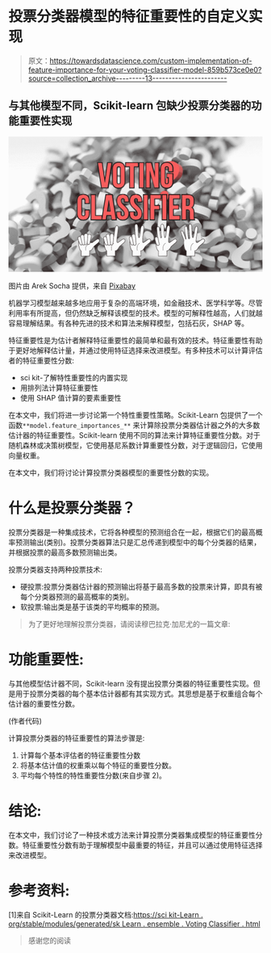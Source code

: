 # 投票分类器模型的特征重要性的自定义实现

> 原文：<https://towardsdatascience.com/custom-implementation-of-feature-importance-for-your-voting-classifier-model-859b573ce0e0?source=collection_archive---------13----------------------->

## 与其他模型不同，Scikit-learn 包缺少投票分类器的功能重要性实现

![](img/52ccdba90a62c5ed163e27deeb5a68e9.png)

图片由 Arek Socha 提供，来自 [Pixabay](https://pixabay.com/?utm_source=link-attribution&amp;utm_medium=referral&amp;utm_campaign=image&amp;utm_content=1495858)

机器学习模型越来越多地应用于复杂的高端环境，如金融技术、医学科学等。尽管利用率有所提高，但仍然缺乏解释该模型的技术。模型的可解释性越高，人们就越容易理解结果。有各种先进的技术和算法来解释模型，包括石灰，SHAP 等。

特征重要性是为估计者解释特征重要性的最简单和最有效的技术。特征重要性有助于更好地解释估计量，并通过使用特征选择来改进模型。有多种技术可以计算评估者的特征重要性分数:

*   sci kit-了解特性重要性的内置实现
*   用排列法计算特征重要性
*   使用 SHAP 值计算的要素重要性

在本文中，我们将进一步讨论第一个特性重要性策略。Scikit-Learn 包提供了一个函数`**model.feature_importances_**` 来计算除投票分类器估计器之外的大多数估计器的特征重要性。Scikit-learn 使用不同的算法来计算特征重要性分数。对于随机森林或决策树模型，它使用基尼系数计算重要性分数，对于逻辑回归，它使用向量权重。

在本文中，我们将讨论计算投票分类器模型的重要性分数的实现。

# 什么是投票分类器？

投票分类器是一种集成技术，它将各种模型的预测组合在一起，根据它们的最高概率预测输出(类别)。投票分类器算法只是汇总传递到模型中的每个分类器的结果，并根据投票的最高多数预测输出类。

投票分类器支持两种投票技术:

*   硬投票:投票分类器估计器的预测输出将基于最高多数的投票来计算，即具有被每个分类器预测的最高概率的类别。
*   软投票:输出类是基于该类的平均概率的预测。

> 为了更好地理解投票分类器，请阅读穆巴拉克·加尼尤的一篇文章:

</how-voting-classifiers-work-f1c8e41d30ff>  

# 功能重要性:

与其他模型估计器不同，Scikit-learn 没有提出投票分类器的特征重要性实现。但是用于投票分类器的每个基本估计器都有其实现方式。其思想是基于权重组合每个估计器的重要性分数。

(作者代码)

计算投票分类器的特征重要性的算法步骤是:

1.  计算每个基本评估者的特征重要性分数
2.  将基本估计值的权重乘以每个特征的重要性分数。
3.  平均每个特性的特性重要性分数(来自步骤 2)。

# 结论:

在本文中，我们讨论了一种技术或方法来计算投票分类器集成模型的特征重要性分数。特征重要性分数有助于理解模型中最重要的特征，并且可以通过使用特征选择来改进模型。

# 参考资料:

[1]来自 Scikit-Learn 的投票分类器文档:[https://sci kit-Learn . org/stable/modules/generated/sk Learn . ensemble . Voting Classifier . html](https://scikit-learn.org/stable/modules/generated/sklearn.ensemble.VotingClassifier.html)

> 感谢您的阅读